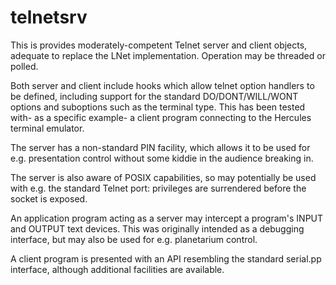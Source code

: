 # telnetsrv
This is provides moderately-competent Telnet server and client objects, adequate to replace the LNet implementation. Operation may be threaded or polled.

Both server and client include hooks which allow telnet option handlers to be defined, including support for the standard DO/DONT/WILL/WONT options and suboptions such as the terminal type. This has been tested with- as a specific example- a client program connecting to the Hercules terminal emulator.

The server has a non-standard PIN facility, which allows it to be used for e.g. presentation control without some kiddie in the audience breaking in.

The server is also aware of POSIX capabilities, so may potentially be used with e.g. the standard Telnet port: privileges are surrendered before the socket is exposed.

An application program acting as a server may intercept a program's INPUT and OUTPUT text devices. This was originally intended as a debugging interface, but may also be used for e.g. planetarium control.

A client program is presented with an API resembling the standard serial.pp interface, although additional facilities are available.
